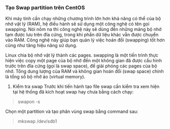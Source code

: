 ### Tạo Swap partition trên CentOS

Khi máy tính cần chạy những chương trình lớn hơn khả năng có thể của bộ nhớ vật lý (RAM), hệ điều hành sẽ sử dụng một công nghệ có tên gọi swapping.
Nói nôm na thì công nghệ này sẽ dùng đến những mảng bộ nhớ tạm được lưu trên đĩa cứng, trong khi phần dữ liệu khác vẫn được chuyển vào RAM.
Công nghệ này giúp bạn quản lý việc hoán đổi (swapping) tốt hơn cũng như tăng hiệu năng sử dụng.

Linux chia bộ nhớ vật lý thành các pages.
swapping là một tiến trình thực hiện việc copy một page của bộ nhớ đến một không gian đã được cấu hình trước trên đĩa cứng (gọi là swap space), để giải phóng các pages của bộ nhớ.
Tổng dung lượng của RAM và không gian hoán đổi (swap space) chính là tổng số bộ nhớ ảo (virtual memory).

1. Kiểm tra swap
Trước khi tiến hành tạo file swap cần kiểm tra xem hiện tại hệ thống đã kích hoạt swap hay chưa bằng cách chạy:

>swapon -s


Chọn một partition và tạo phân vùng swap bằng command sau:

>mkswap /dev/sdb1
